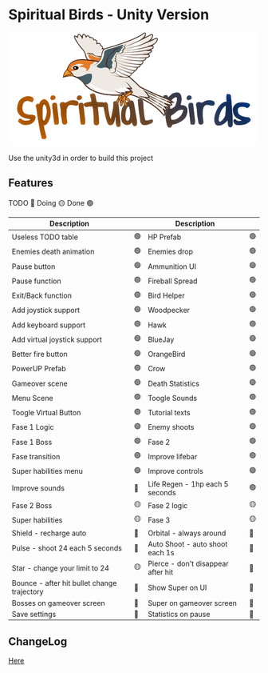 # Spiritual Birds - Unity Version

![Spiritual Birds - Unity Version](Assets/Artwork/Sprites/logo.png?raw=true "Spiritual Birds - Unity Version")

Use the unity3d in order to build this project

## Features

TODO 🔴
Doing 🟡
Done 🟢

| Description |  | Description |  |
| -- | -- | -- | -- |
| Useless TODO table | 🟢 | HP Prefab | 🟢 |
| Enemies death animation | 🟢 | Enemies drop | 🟢 |
| Pause button | 🟢 | Ammunition UI | 🟢 |
| Pause function | 🟢 | Fireball Spread | 🟢 |
| Exit/Back function | 🟢 | Bird Helper | 🟢 |
| Add joystick support | 🟢 | Woodpecker | 🟢 |
| Add keyboard support | 🟢 | Hawk | 🟢 |
| Add virtual joystick support | 🟢 | BlueJay | 🟢 |
| Better fire button | 🟢 | OrangeBird | 🟢 |
| PowerUP Prefab | 🟢 | Crow | 🟢 |
| Gameover scene | 🟢 | Death Statistics | 🟢 |
| Menu Scene | 🟢 | Toogle Sounds | 🟢 |
| Toogle Virtual Button | 🟢 | Tutorial texts | 🟢 |
| Fase 1 Logic | 🟢 | Enemy shoots | 🟢 |
| Fase 1 Boss | 🟢 | Fase 2 | 🟢 |
| Fase transition | 🟢 | Improve lifebar | 🟢 |
| Super habilities menu | 🟢 | Improve controls | 🟢 |
| Improve sounds | 🔴 | Life Regen - 1hp each 5 seconds | 🟢 |
| Fase 2 Boss | 🟡 | Fase 2 logic | 🟡 |
| Super habilities | 🟡 | Fase 3 | 🟡 |
| Shield - recharge auto | 🔴 | Orbital - always around | 🔴 |
| Pulse - shoot 24 each 5 seconds | 🔴 |  Auto Shoot - auto shoot each 1s | 🔴 |
| Star - change your limit to 24 | 🟡  | Pierce - don't disappear after hit | 🔴 |
| Bounce - after hit bullet change trajectory | 🔴 | Show Super on UI | 🔴 |
| Bosses on gameover screen | 🔴 | Super on gameover screen | 🔴 |
| Save settings | 🔴 |Statistics on pause | 🔴 |

## ChangeLog

[Here](CHANGELOG.md)
